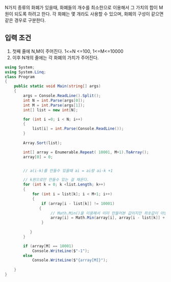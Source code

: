 N가지 종류의 화폐가 있을때, 화폐들의 개수를 최소한으로 이용해서 그 가치의 합이 M원이 되도록 하려고 한다.
각 화폐는 몇 개라도 사용할 수 있으며, 화폐의 구성이 같으면 같은 경우로 구분한다.


<h2>입력 조건</h2>

1. 첫째 줄에 N,M이 주어진다. 1<=N <=100, 1<=M<=10000
2. 이후 N개의 줄에는 각 화폐의 가치가 주어진다.


```cs
using System;
using System.Linq;
class Program
{
    public static void Main(string[] args)
    {
        args = Console.ReadLine().Split();
        int N = int.Parse(args[0]);
        int M = int.Parse(args[1]);
        int[] list = new int[N];

        for (int i =0; i < N; i++)
        {
            list[i] = int.Parse(Console.ReadLine());
        }
        
        Array.Sort(list);

        int[] array = Enumerable.Repeat( 10001, M+1).ToArray();
        array[0] = 0;


        // a(i-k)를 만들수 있을때 ai = ai랑 ai-k +1

        // k원으로만 만들수 있는 걸 채운다.
        for (int k = 0; k <list.Length; k++)
        {
            for (int i = list[k]; i < M+1; i++)
            {
                if (array[i - list[k]] != 10001)
               {
                    // Math.Min()을 이용해서 이미 만들어본 값이지만 최솟값이 아닌경우를 갱신해준다.
                    array[i] = Math.Min(array[i], array[i - list[k]] + 1);
                }    
                    
           }
        }

        if (array[M] == 10001)
            Console.WriteLine($"-1");
        else
            Console.WriteLine($"{array[M]}");
        
    }  
}
```
